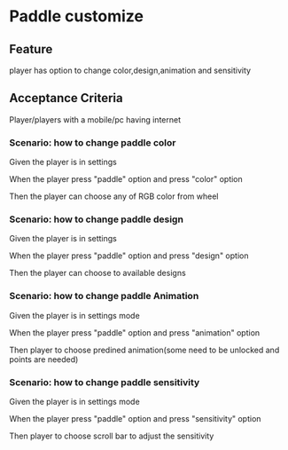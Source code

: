 # Paddle customize

## Feature

player has option to change color,design,animation
and sensitivity

## Acceptance Criteria

Player/players with a mobile/pc having internet

### Scenario: how to change paddle color

  Given the player is in settings

  When the player press "paddle" option and press "color"
  option

  Then the player can choose any of RGB color from wheel

### Scenario: how to change paddle design

  Given the player is in settings 

  When the player press "paddle" option and press "design"
  option

  Then the player can choose to available designs
  
### Scenario: how to change paddle Animation

  Given the player is in settings mode

  When the player press "paddle" option and press "animation"
  option

  Then player to choose predined animation(some need to be
  unlocked and points are needed)

### Scenario: how to change paddle sensitivity

  Given the player is in settings mode

  When the player press "paddle" option and press "sensitivity"
  option

  Then player to choose scroll bar to adjust the sensitivity
